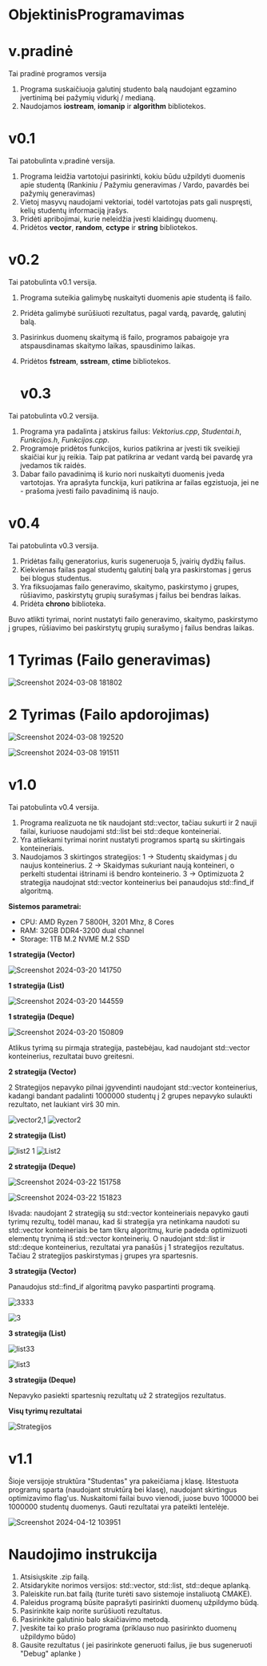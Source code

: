 # ObjektinisProgramavimas 

 # v.pradinė
 
 Tai pradinė programos versija
1. Programa suskaičiuoja galutinį studento balą naudojant egzamino įvertinimą bei pažymių vidurkį / medianą. 
2. Naudojamos **iostream**, **iomanip** ir **algorithm** bibliotekos.

# v0.1
Tai patobulinta v.pradinė versija.
1. Programa leidžia vartotojui pasirinkti, kokiu būdu užpildyti duomenis apie studentą (Rankiniu / Pažymiu generavimas / Vardo, pavardės bei pažymių generavimas)
2. Vietoj masyvų naudojami vektoriai, todėl vartotojas pats gali nuspręsti, kelių studentų informaciją įrašys.
3. Pridėti apribojimai, kurie neleidžia įvesti klaidingų duomenų.
4. Pridėtos **vector**, **random**, **cctype** ir **string** bibliotekos.

# v0.2

Tai patobulinta v0.1 versija.

1. Programa suteikia galimybę nuskaityti duomenis apie studentą iš failo.
2. Pridėta galimybė surūšiuoti rezultatus, pagal vardą, pavardę, galutinį balą.
3. Pasirinkus duomenų skaitymą iš failo, programos pabaigoje yra atspausdinamas skaitymo laikas, spausdinimo laikas.
4. Pridėtos **fstream**, **sstream**, **ctime** bibliotekos.

   # v0.3

Tai patobulinta v0.2 versija.

1. Programa yra padalinta į atskirus failus: *Vektorius.cpp*, *Studentai.h*, *Funkcijos.h*, *Funkcijos.cpp*.
2. Programoje pridėtos funkcijos, kurios patikrina ar įvesti tik sveikieji skaičiai kur jų reikia. Taip pat patikrina ar vedant vardą bei pavardę yra įvedamos tik raidės. 
3. Dabar failo pavadinimą iš kurio nori nuskaityti duomenis įveda vartotojas. Yra aprašyta funckija, kuri patikrina ar failas egzistuoja, jei ne - prašoma įvesti failo pavadinimą iš naujo.

# v0.4
Tai patobulinta v0.3 versija.

1. Pridėtas failų generatorius, kuris sugeneruoja 5, įvairių dydžių failus.
2. Kiekvienas failas pagal studentų galutinį balą yra paskirstomas į gerus bei blogus studentus.
3. Yra fiksuojamas failo generavimo, skaitymo, paskirstymo į grupes, rūšiavimo, paskirstytų grupių surašymas į failus bei bendras laikas.
4. Pridėta **chrono** biblioteka.

Buvo atlikti tyrimai, norint nustatyti failo generavimo, skaitymo, paskirstymo į grupes, rūšiavimo bei paskirstytų grupių surašymo į failus bendras laikas.

# 1 Tyrimas (Failo generavimas)
![Screenshot 2024-03-08 181802](https://github.com/Meskis4/ObjektinisProgramavimas/assets/147125301/b10fee62-70a7-448a-b8b2-e9b07fc53108)

# 2 Tyrimas (Failo apdorojimas)

![Screenshot 2024-03-08 192520](https://github.com/Meskis4/ObjektinisProgramavimas/assets/147125301/771d97bb-6104-438f-95cd-15fbc39244c0)

![Screenshot 2024-03-08 191511](https://github.com/Meskis4/ObjektinisProgramavimas/assets/147125301/0a8fb722-8b81-4f3e-bfb7-ab981e90d3ec)


# v1.0

Tai patobulinta v0.4 versija.

1) Programa realizuota ne tik naudojant std::vector, tačiau sukurti ir 2 nauji failai, kuriuose naudojami std::list bei std::deque konteineriai.
2) Yra atliekami tyrimai norint nustatyti programos spartą su skirtingais konteineriais.
3) Naudojamos 3 skirtingos strategijos: 1 -> Studentų skaidymas į du naujus konteinerius. 2 -> Skaidymas sukuriant naują konteineri, o perkelti studentai ištrinami iš bendro konteinerio. 3 -> Optimizuota 2 strategija naudojnat std::vector konteinerius bei panaudojus std::find_if algoritmą.

**Sistemos parametrai:** 
* CPU: AMD Ryzen 7 5800H, 3201 Mhz, 8 Cores
* RAM: 32GB DDR4-3200 dual channel
* Storage: 1TB M.2 NVME M.2 SSD

**1 strategija (Vector)**

![Screenshot 2024-03-20 141750](https://github.com/Meskis4/ObjektinisProgramavimas/assets/147125301/bcb5800a-ebad-4099-b465-33518363a459)

**1 strategija (List)**

![Screenshot 2024-03-20 144559](https://github.com/Meskis4/ObjektinisProgramavimas/assets/147125301/c9df7161-381b-405e-b01e-c39f012c2948)

**1 strategija (Deque)**

![Screenshot 2024-03-20 150809](https://github.com/Meskis4/ObjektinisProgramavimas/assets/147125301/63dc06e3-b9e8-4f57-b821-85bef05a3392)

Atlikus tyrimą su pirmąja strategija, pastebėjau, kad naudojant std::vector konteinerius, rezultatai buvo greitesni. 

**2 strategija (Vector)**

2 Strategijos nepavyko pilnai įgyvendinti naudojant std::vector konteinerius, kadangi bandant padalinti 1000000 studentų į 2 grupes nepavyko sulaukti rezultato, net laukiant virš 30 min.

     
![vector2,1](https://github.com/Meskis4/ObjektinisProgramavimas/assets/147125301/ecb889cd-9bde-4f51-843b-c11175ce5ece)
![vector2](https://github.com/Meskis4/ObjektinisProgramavimas/assets/147125301/49ee24cb-51c6-4293-8ece-3775227b436e)

**2 strategija (List)**

![list2 1](https://github.com/Meskis4/ObjektinisProgramavimas/assets/147125301/7b7f5450-1d71-4f83-b8a0-be9ba7e95fc1)
![List2](https://github.com/Meskis4/ObjektinisProgramavimas/assets/147125301/a2b49b95-df86-4a3d-a4cb-f891827d72cf)

**2 strategija (Deque)**

![Screenshot 2024-03-22 151758](https://github.com/Meskis4/ObjektinisProgramavimas/assets/147125301/9c8ca290-5418-4ed7-a9d5-309cfbbe2fa6)

![Screenshot 2024-03-22 151823](https://github.com/Meskis4/ObjektinisProgramavimas/assets/147125301/f3c8bebc-4237-4134-9f2b-65cfdb501879)

Išvada: naudojant 2 strategiją su std::vector konteineriais nepavyko gauti tyrimų rezultų, todėl manau, kad ši strategija yra netinkama naudoti su std::vector konteineriais be tam tikrų algoritmų, kurie padeda optimizuoti elementų trynimą iš std::vector konteinerių. O naudojant std::list ir std::deque konteinerius, rezultatai yra panašūs į 1 strategijos rezultatus. Tačiau 2 strategijos paskirstymas į grupes yra spartesnis. 


  **3 strategija (Vector)**

    
  Panaudojus std::find_if algoritmą pavyko paspartinti programą.
  
  ![3333](https://github.com/Meskis4/ObjektinisProgramavimas/assets/147125301/0dc17d2c-39a3-4b51-917a-1c6f8b988ade)


  ![3](https://github.com/Meskis4/ObjektinisProgramavimas/assets/147125301/fc6e254b-9fee-493b-8990-9cf3d9cc92c3)

   **3 strategija (List)**

![list33](https://github.com/Meskis4/ObjektinisProgramavimas/assets/147125301/b4a1f48d-b375-4113-a6b1-9c214ebaa679)

![list3](https://github.com/Meskis4/ObjektinisProgramavimas/assets/147125301/d3b71f05-07f0-4d90-9ca9-bcdce07d27a0)

**3 strategija (Deque)**

Nepavyko pasiekti spartesnių rezultatų už 2 strategijos rezultatus.




**Visų tyrimų rezultatai**

![Strategijos](https://github.com/Meskis4/ObjektinisProgramavimas/assets/147125301/e4ef8f5f-8657-4b7a-865f-2706edc53db5)


# v1.1

Šioje versijoje struktūra "Studentas" yra pakeičiama į klasę.
Ištestuota programų sparta (naudojant struktūrą bei klasę), naudojant skirtingus optimizavimo flag'us. Nuskaitomi failai buvo vienodi, juose buvo 100000 bei 1000000 studentų duomenys. Gauti rezultatai yra pateikti lentelėje.


![Screenshot 2024-04-12 103951](https://github.com/Meskis4/ObjektinisProgramavimas2/assets/147125301/31d6c363-f40d-40d6-ad44-dd254a3b7d79)



# Naudojimo instrukcija
1) Atsisiųskite .zip failą.
2) Atsidarykite norimos versijos: std::vector, std::list, std::deque aplanką.
3) Paleiskite run.bat failą (turite turėti savo sistemoje instaliuotą CMAKE).
4) Paleidus programą būsite paprašyti pasirinkti duomenų užpildymo būdą.
5) Pasirinkite kaip norite surūšiuoti rezultatus.
6) Pasirinkite galutinio balo skaičiavimo metodą.
7) Įveskite tai ko prašo programa (priklauso nuo pasirinkto duomenų užpildymo būdo)
8) Gausite rezultatus ( jei pasirinkote generuoti failus, jie bus sugeneruoti "Debug" aplanke )
  








